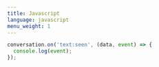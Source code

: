 ```yaml
---
title: Javascript
language: javascript
menu_weight: 1
---
```


```javascript
conversation.on('text:seen', (data, event) => {
  console.log(event);
});
```
